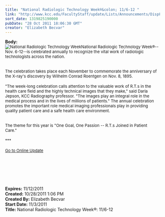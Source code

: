 ```yaml
---
title: "National Radiologic Technology Week®&colon; 11/6-12 "
link: "http://www.kcc.edu/FacultyStaff/update/Lists/Announcements/DispForm.aspx?ID=499"
sort_date: 1319825190000
pubDate: "28 Oct 2011 18:06:30 GMT"
creator: "Elizabeth Becvar"
---
```


<div><b>Body:</b> <div class="ExternalClassFB27E99C901249D4A270E4A450BE627A">
<div><font size="2"><img alt="National Radiologic Technology Week" src="/FacultyStaff/update/PublishingImages/NRTW11_Poster_small.jpg" />National Radiologic Technology Week®--Nov. 6-12--is celebrated annually to recognize the vital work of radiologic technologists across the nation.</font></div>
<div><font size="2"><br /> </div></font>
<div><font size="2">The celebration takes place each November to commemorate the anniversary of the X-ray's discovery by Wilhelm Conrad Roentgen on Nov. 8, 1895.</font></div>
<div><br /><font size="2">&quot;The week-long celebration calls attention to the valuable work of R.T.s in the health care field and the highly technical images that they make,&quot; said Darla Jepson, KCC Radiography professor. &quot;The images play an integral role in the medical process and in the lives of millions of patients.&quot; The annual celebration promotes the important role medical imaging professionals play in providing quality patient care and a safe health care environment.</font></div>
<div><font size="2"><br /> </div></font>
<div><font size="2">The theme for this year is &quot;One Goal, One Passion -- R.T.s Joined in Patient Care.&quot;</font></div>
<div><font size="2"></font> </div>
<div><font size="2">***</font></div>
<div><font size="2"></font> </div>
<div><font size="2"><a href="/FacultyStaff/update/Pages/dailyupdate.aspx">Go to Online Update</a></font><font size="2"></font></div>
<div><font size="2"></font> </div>
<p><font size="2"></font> </p>
<p><font size="2"> </p>
<div><br /></div></font></div></div>
<div><b>Expires:</b> 11/12/2011</div>
<div><b>Created:</b> 10/28/2011 1:06 PM</div>
<div><b>Created By:</b> Elizabeth Becvar</div>
<div><b>Start Date:</b> 11/3/2011</div>
<div><b>Title:</b> National Radiologic Technology Week®: 11/6-12 </div>

